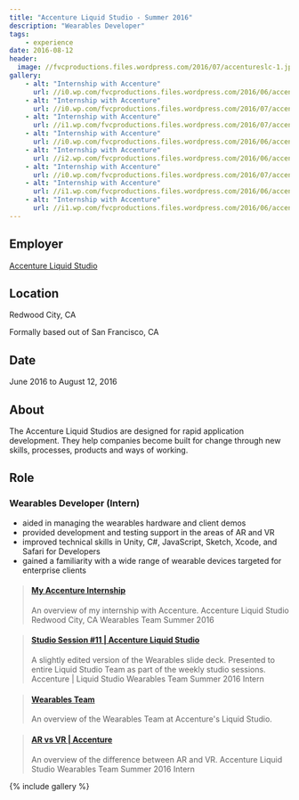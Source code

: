 ```yaml
---
title: "Accenture Liquid Studio - Summer 2016"
description: "Wearables Developer"
tags:
    - experience
date: 2016-08-12
header:
  image: //fvcproductions.files.wordpress.com/2016/07/accentureslc-1.jpeg
gallery:
    - alt: "Internship with Accenture"
      url: //i0.wp.com/fvcproductions.files.wordpress.com/2016/06/accenture-internship-5.jpg?w=274&h=205&crop&ssl=1&zoom=2
    - alt: "Internship with Accenture"
      url: //i0.wp.com/fvcproductions.files.wordpress.com/2016/07/accentureslc-20.jpg?w=246&h=184&crop&ssl=1&zoom=2
    - alt: "Internship with Accenture"
      url: //i1.wp.com/fvcproductions.files.wordpress.com/2016/07/accentureslc-10.jpg?w=246&h=184&crop&ssl=1&zoom=2
    - alt: "Internship with Accenture"
      url: //i0.wp.com/fvcproductions.files.wordpress.com/2016/06/accenture-internship-13.jpg?w=268&h=357&crop&ssl=1&zoom=2
    - alt: "Internship with Accenture"
      url: //i2.wp.com/fvcproductions.files.wordpress.com/2016/06/accenture-internship-10.jpg?w=235&h=177&crop&ssl=1&zoom=2
    - alt: "Internship with Accenture"
      url: //i0.wp.com/fvcproductions.files.wordpress.com/2016/07/accentureslc-23.jpg?w=255&h=170&crop&ssl=1&zoom=2
    - alt: "Internship with Accenture"
      url: //i1.wp.com/fvcproductions.files.wordpress.com/2016/06/accenture-internship-12.jpg?w=487&h=365&crop&ssl=1&zoom=2
    - alt: "Internship with Accenture"
      url: //i1.wp.com/fvcproductions.files.wordpress.com/2016/06/accenture-internship-9.jpg?w=288&h=216&crop&ssl=1&zoom=2
---
```


## Employer

<a title="Accenture Liquid Studio" href="//accenture.com/us-en/capability-rapid-application-development-studio" target="_blank" rel="noopener">Accenture Liquid Studio</a>

## Location

Redwood City, CA

Formally based out of San Francisco, CA

## Date

June 2016 to August 12, 2016

## About

The Accenture Liquid Studios are designed for rapid application development. They help companies become built for change through new skills, processes, products and ways of working.

## Role

### Wearables Developer (Intern)

* aided in managing the wearables hardware and client demos
* provided development and testing support in the areas of AR and VR
* improved technical skills in Unity, C#, JavaScript, Sketch, Xcode, and Safari for Developers
* gained a familiarity with a wide range of wearable devices targeted for enterprise clients

<blockquote class="embedly-card"><h4><a href="//speakerdeck.com/fvcproductions/my-accenture-internship">My Accenture Internship</a></h4><p>An overview of my internship with Accenture. Accenture Liquid Studio Redwood City, CA Wearables Team Summer 2016</p></blockquote>

<blockquote class="embedly-card"><h4><a href="//speakerdeck.com/fvcproductions/studio-session-number-11-accenture-liquid-studio">Studio Session #11 | Accenture Liquid Studio</a></h4><p>A slightly edited version of the Wearables slide deck. Presented to entire Liquid Studio Team as part of the weekly studio sessions. Accenture | Liquid Studio Wearables Team Summer 2016 Intern</p></blockquote>

<blockquote class="embedly-card"><h4><a href="//speakerdeck.com/fvcproductions/wearables-team">Wearables Team</a></h4><p>An overview of the Wearables Team at Accenture's Liquid Studio.</p></blockquote>

<blockquote class="embedly-card"><h4><a href="//speakerdeck.com/fvcproductions/ar-vs-vr-accenture">AR vs VR | Accenture</a></h4><p>An overview of the difference between AR and VR. Accenture Liquid Studio Wearables Team Summer 2016 Intern</p></blockquote>

{% include gallery %}
